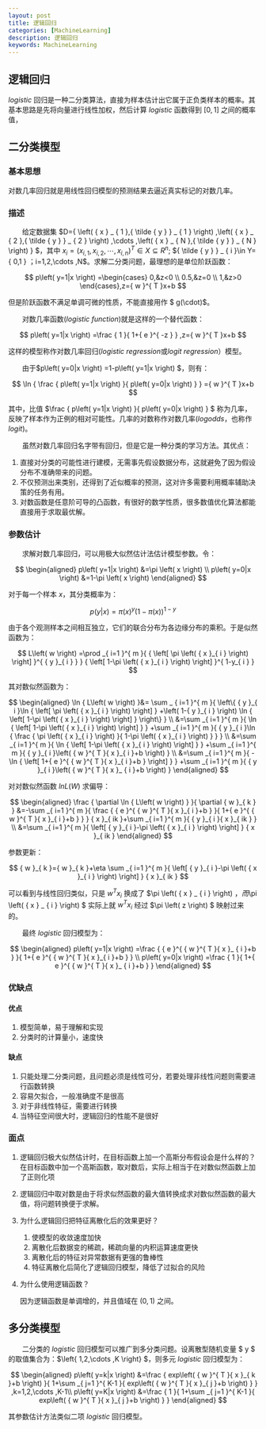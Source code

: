 ```yaml
---
layout: post
title: 逻辑回归
categories: [MachineLearning]
description: 逻辑回归
keywords: MachineLearning
---
```



逻辑回归
---


$logistic$ 回归是一种二分类算法，直接为样本估计出它属于正负类样本的概率。其基本思路是先将向量进行线性加权，然后计算 $logistic$ 函数得到 $[0,1]$ 之间的概率值，

## 二分类模型

### 基本思想
对数几率回归就是用线性回归模型的预测结果去逼近真实标记的对数几率。

### 描述
&emsp;&emsp;给定数据集 $D=\{ \left( { x }  _  { 1 },{ \tilde { y }  }  _  { 1 } \right) ,\left( { x }  _  { 2 },{ \tilde { y }  }  _  { 2 } \right) ,\cdots ,\left( { x }  _  { N },{ \tilde { y }  }  _  { N } \right)  \} $，其中 ${ x }  _  { i }={ \left( { x }  _  { i,1 },{ x }  _  { i,2 },\cdots ,{ x }  _  { i,n } \right)  }^{ T }\in X\subseteq { R }^{ n }$; ${ \tilde { y }  }  _  { i }\in Y={ 0,1 } $；$i=1,2,\cdots ,N$。求解二分类问题，最理想的是单位阶跃函数：

$$
p\left( y=1|x \right) =\begin{cases} 0,&z<0 \\ 0.5,&z=0 \\ 1,&z>0 \end{cases},z={ w }^{ T }x+b
$$

但是阶跃函数不满足单调可微的性质，不能直接用作 $ g(\cdot)$。

&emsp;&emsp;对数几率函数($logistic \ function$)就是这样的一个替代函数：

$$
p\left( y=1|x \right) =\frac { 1 }{ 1+{ e }^{ -z } } ,z={ w }^{ T }x+b
$$

这样的模型称作对数几率回归($logistic \ regression$或$logit \ regression$）模型。

&emsp;&emsp;由于$p\left( y=0|x \right) =1-p\left( y=1|x \right) $，则有：

$$
\ln { \frac { p\left( y=1|x \right)  }{ p\left( y=0|x \right)  }  } ={ w }^{ T }x+b
$$

其中，比值 $\frac { p\left( y=1|x \right)  }{ p\left( y=0|x \right)  } $ 称为几率，反映了样本作为正例的相对可能性。几率的对数称作对数几率($log odds$，也称作 $logit$)。

&emsp;&emsp;虽然对数几率回归名字带有回归，但是它是一种分类的学习方法。其优点：
1. 直接对分类的可能性进行建模，无需事先假设数据分布，这就避免了因为假设分布不准确带来的问题。
2. 不仅预测出来类别，还得到了近似概率的预测，这对许多需要利用概率辅助决策的任务有用。
3. 对数函数是任意阶可导的凸函数，有很好的数学性质，很多数值优化算法都能直接用于求取最优解。

### 参数估计
&emsp;&emsp;求解对数几率回归，可以用极大似然估计法估计模型参数。令：

$$
\begin{aligned}
p\left( y=1|x \right) &=\pi \left( x \right) \\ p\left( y=0|x \right) &=1-\pi \left( x \right) 
\end{aligned} 
$$

对于每一个样本 $x$，其分类概率为：

$$
p\left( y|x \right) ={ \pi \left( x \right)  }^{ y }{ \left( 1-\pi \left( x \right)  \right)  }^{ 1-y }
$$

由于各个观测样本之间相互独立，它们的联合分布为各边缘分布的乘积。于是似然函数为：

$$
L\left( w \right) =\prod _{ i=1 }^{ m }{ { \left[ \pi \left( { x }_{ i } \right)  \right]  }^{ { y }_{ i } } } { \left[ 1-\pi \left( { x }_{ i } \right)  \right]  }^{ 1-y_{ i } }
$$

其对数似然函数为：

$$
\begin{aligned}
\ln { L\left( w \right) }&= \sum _ { i=1 }^{ m }{ \left\{ { y }_{ i }\ln { \left[ \pi \left( { x }_{ i } \right)  \right]  } +\left( 1-{ y }_{ i } \right) \ln { \left[ 1-\pi \left( { x }_{ i } \right)  \right]  }  \right\}  } \\ &=\sum _{ i=1 }^{ m }{ \ln { \left[ 1-\pi \left( { x }_{ i } \right)  \right]  }  } +\sum _{ i=1 }^{ m }{ { y }_{ i }\ln { \frac { \pi \left( { x }_{ i } \right)  }{ 1-\pi \left( { x }_{ i } \right)  }  }  } \\ &=\sum _{ i=1 }^{ m }{ \ln { \left[ 1-\pi \left( { x }_{ i } \right)  \right]  }  } +\sum _{ i=1 }^{ m }{ { y }_{ i }\left( { w }^{ T }{ x }_{ i }+b \right)  } \\ &=\sum _{ i=1 }^{ m }{ -\ln { \left[ 1+{ e }^{ { w }^{ T }{ x }_{ i }+b } \right]  }  } +\sum _{ i=1 }^{ m }{ { y }_{ i }\left( { w }^{ T }{ x }_ { i }+b \right)  } 
\end{aligned}
$$

对对数似然函数 $lnL(W)$ 求偏导：

$$
\begin{aligned}
\frac { \partial \ln { L\left( w \right)  }  }{ \partial { w }_{ k } } &=-\sum _{ i=1 }^{ m }{ \frac { { e }^{ { w }^{ T }{ x }_{ i }+b } }{ 1+{ e }^{ { w }^{ T }{ x }_{ i }+b } }  } { x }_{ ik }+\sum _{ i=1 }^{ m }{ { y }_{ i }{ x }_{ ik } } \\ &=\sum _{ i=1 }^{ m }{ \left[ { y }_{ i }-\pi \left( { x }_{ i } \right)  \right]  } { x }_{ ik }
\end{aligned}
$$

参数更新：

$$
{ w }_{ k }={ w }_{ k }+\eta \sum _{ i=1 }^{ m }{ \left[ { y }_{ i }-\pi \left( { x }_{ i } \right)  \right]  } { x }_{ ik }
$$

可以看到与线性回归类似，只是 ${ w }^{ T }{ x }  _  { i }$ 换成了 $\pi \left( { x }  _  { i } \right) $，而$\pi \left( { x }  _  { i } \right) $ 实际上就 ${ w }^{ T }{ x }  _  { i }$ 经过 $\pi \left( z \right) $ 映射过来的。

&emsp;&emsp;最终 $logistic$ 回归模型为：

$$
\begin{aligned}
p\left( y=1|x \right) =\frac { { e }^{ { w }^{ T }{ x }_ { i }+b } }{ 1+{ e }^{ { w }^{ T }{ x }_{ i }+b } } \\ p\left( y=0|x \right) =\frac { 1 }{ 1+{ e }^{ { w }^{ T }{ x }_ { i }+b } } 
\end{aligned}
$$

### 优缺点
#### 优点
1. 模型简单，易于理解和实现
2. 分类时的计算量小，速度快

#### 缺点
1. 只能处理二分类问题，且问题必须是线性可分，若要处理非线性问题则需要进行函数转换
2. 容易欠拟合，一般准确度不是很高
3. 对于非线性特征，需要进行转换
4. 当特征空间很大时，逻辑回归的性能不是很好

### 面点
1. 逻辑回归极大似然估计时，在目标函数上加一个高斯分布假设会是什么样的？<br>
   在目标函数中加一个高斯函数，取对数后，实际上相当于在对数似然函数上加了正则化项
2. 逻辑回归中取对数是由于将求似然函数的最大值转换成求对数似然函数的最大值，将问题转换便于求解。
3. 为什么逻辑回归把特征离散化后的效果更好？
   1. 使模型的收敛速度加快
   2. 离散化后数据变的稀疏，稀疏向量的内积运算速度更快
   3. 离散化后的特征对异常数据有更强的鲁棒性
   4. 特征离散化后简化了逻辑回归模型，降低了过拟合的风险
4. 为什么使用逻辑函数？

    因为逻辑函数是单调增的，并且值域在 $(0, 1)$ 之间。

## 多分类模型
&emsp;&emsp;二分类的 $logistic$ 回归模型可以推广到多分类问题。设离散型随机变量 $ y $ 的取值集合为：$\left\{ 1,2,\cdots ,K \right\} $，则多元 $logistic$ 回归模型为：

$$
\begin{aligned}
p\left( y=k|x \right) &=\frac { exp\left( { w }^{ T }{ x }_{ k }+b \right)  }{ 1+\sum _{ j=1 }^{ K-1 }{ exp\left( { w }^{ T }{ x }_{ j }+b \right)  }  } ,k=1,2,\cdots ,K-1\\ p\left( y=K|x \right) &=\frac { 1 }{ 1+\sum _{ j=1 }^{ K-1 }{ exp\left( { w }^{ T }{ x }_{ j }+b \right)  }  } 
\end{aligned}
$$

其参数估计方法类似二项 $logistic$ 回归模型。
    
